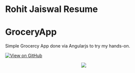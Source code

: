 # Rohit Jaiswal Resume

# GroceryApp

Simple Grocercy App done via Angularjs to try my hands-on.

[![View on GitHub](https://img.shields.io/badge/GitHub-View_on_GitHub-blue?logo=GitHub)](https://github.com/rohit2503/angular)

<center><img src="images/grocery.png"/></center>
